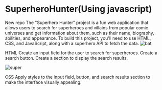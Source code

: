 # SuperheroHunter(Using javascript)
New repo
The "Superhero Hunter" project is a fun web application that allows users to search for superheroes and villains from popular comic universes and get information about them, such as their name, biography, abilities, and appearance. To build this project, you'll need to use HTML, CSS, and JavaScript, along with a superhero API to fetch the data.
![bat](https://github.com/Rohityada/SuperheroHunter/assets/35468091/62a6f7e6-b584-4bab-b116-14026f55e63b)

HTML 
Create an input field for the user to search for superheroes.
Create a search button.
Create a section to display the search results.

![super](https://github.com/Rohityada/SuperheroHunter/assets/35468091/3a4e80ee-f723-46b1-82db-ff833c6852ce)

CSS
Apply styles to the input field, button, and search results section to make the interface visually appealing.

